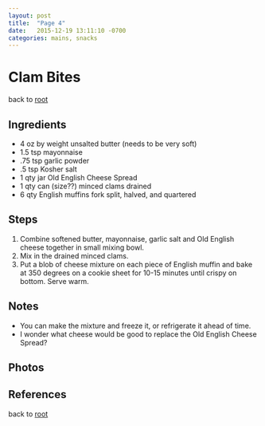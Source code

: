 ```yaml
---
layout: post
title:  "Page 4"
date:   2015-12-19 13:11:10 -0700
categories: mains, snacks
---
```


# Clam Bites

back to [root](../README.md)

## Ingredients

* 4 oz by weight unsalted butter (needs to be very soft)
* 1.5 tsp mayonnaise 
* .75 tsp garlic powder  
* .5 tsp Kosher salt  
* 1 qty jar Old English Cheese Spread  
* 1 qty can (size??) minced clams drained  
* 6 qty English muffins fork split, halved, and quartered  

## Steps

1. Combine softened butter, mayonnaise, garlic salt and Old English cheese together in small mixing bowl. 
2. Mix in the drained minced clams. 
3. Put a blob of cheese mixture on each piece of English muffin and bake at 350 degrees on a cookie sheet for 10-15 minutes until crispy on bottom. Serve warm. 

## Notes

* You can make the mixture and freeze it, or refrigerate it ahead of time.
* I wonder what cheese would be good to replace the Old English Cheese Spread?

## Photos

## References

back to [root](../README.md)